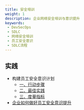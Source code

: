 ```yaml
---
title: 安全培训
weight: 1
description: 企业网络安全培训与意识提升
keywords:
 - DevSecOps
 - SDLC
 - 网络安全培训
 - 员工安全意识
 - SDLC流程
---
```



## 实践
- 构建员工安全意识计划 
  - [一、行动步骤](https://mp.weixin.qq.com/s/OuR_RnXa9EDs65vD_BZGuw)
  - [二、最佳实践](https://mp.weixin.qq.com/s/fxhrMwe8sH751DxjIJ5M_A)
  - [三、度量指标](https://mp.weixin.qq.com/s/xfHUS5v1I82PSvlkcjSgIw)
- [企业如何做好员工安全意识提升](https://mp.weixin.qq.com/s/VxjfJNZDMQHwuGNZjzHIkg)